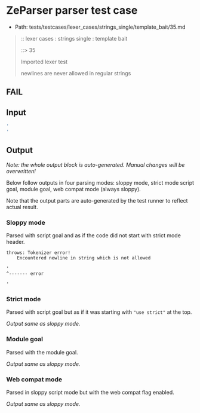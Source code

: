 # ZeParser parser test case

- Path: tests/testcases/lexer_cases/strings_single/template_bait/35.md

> :: lexer cases : strings single : template bait
>
> ::> 35
>
> Imported lexer test
>
> newlines are never allowed in regular strings

## FAIL

## Input

`````js
'
'
`````

## Output

_Note: the whole output block is auto-generated. Manual changes will be overwritten!_

Below follow outputs in four parsing modes: sloppy mode, strict mode script goal, module goal, web compat mode (always sloppy).

Note that the output parts are auto-generated by the test runner to reflect actual result.

### Sloppy mode

Parsed with script goal and as if the code did not start with strict mode header.

`````
throws: Tokenizer error!
    Encountered newline in string which is not allowed

'
^------- error

'
`````

### Strict mode

Parsed with script goal but as if it was starting with `"use strict"` at the top.

_Output same as sloppy mode._

### Module goal

Parsed with the module goal.

_Output same as sloppy mode._

### Web compat mode

Parsed in sloppy script mode but with the web compat flag enabled.

_Output same as sloppy mode._
